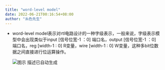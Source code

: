 ```yaml
---
title: "word-level model"
date: 2022-06-21T00:16:54+08:00
author: "糸色先生"
---
```


-   word-level
    model表示对rtl电路设计的一种字级表示，一般来说，字级表示模型中会出现类似于input
    [信号位宽-1 ：0] 端口名，output [信号位宽-1 ：0] 端口名，reg [width-1 : 0]
    R变量，wire [width-1 : 0] W变量，这种多bit位数据之间直接进行位运算操作。

    ![图示 描述已自动生成](media/8.png)
